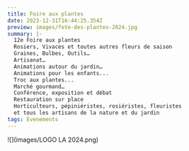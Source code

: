 ```yaml
---
title: Foire aux plantes
date: 2023-12-31T16:44:25.354Z
preview: images/fete-des-plantes-2024.jpg
summary: |-
  12e Foire aux plantes 
  Rosiers, Vivaces et toutes autres fleurs de saison
  Graines, Bulbes, Outils…
  Artisanat…
  Animations autour du jardin…
  Animations pour les enfants...
  Troc aux plantes...
  Marché gourmand…
  Conférence, exposition et débat
  Restauration sur place
  Horticulteurs, pépiniéristes, rosiéristes, fleuristes
  et tous les artisans de la nature et du jardin
tags: Évenements
---
```

![](images/LOGO LA 2024.png)